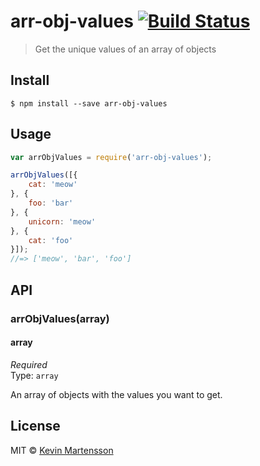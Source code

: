 # arr-obj-values [![Build Status](https://travis-ci.org/kevva/arr-obj-values.svg?branch=master)](https://travis-ci.org/kevva/arr-obj-values)

> Get the unique values of an array of objects


## Install

```
$ npm install --save arr-obj-values
```


## Usage

```js
var arrObjValues = require('arr-obj-values');

arrObjValues([{
	cat: 'meow'
}, {
	foo: 'bar'
}, {
	unicorn: 'meow'
}, {
	cat: 'foo'
}]);
//=> ['meow', 'bar', 'foo']
```


## API

### arrObjValues(array)

#### array

*Required*  
Type: `array`

An array of objects with the values you want to get.


## License

MIT © [Kevin Martensson](http://github.com/kevva)
